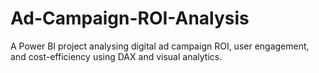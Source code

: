 # Ad-Campaign-ROI-Analysis
A Power BI project analysing digital ad campaign ROI, user engagement, and cost-efficiency using DAX and visual analytics.
